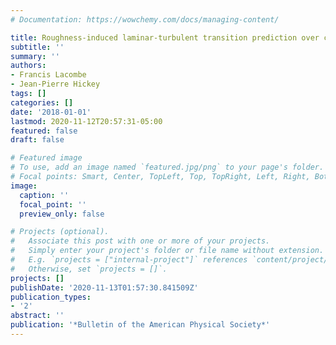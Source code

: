 ```yaml
---
# Documentation: https://wowchemy.com/docs/managing-content/

title: Roughness-induced laminar-turbulent transition prediction over complex geometries
subtitle: ''
summary: ''
authors:
- Francis Lacombe
- Jean-Pierre Hickey
tags: []
categories: []
date: '2018-01-01'
lastmod: 2020-11-12T20:57:31-05:00
featured: false
draft: false

# Featured image
# To use, add an image named `featured.jpg/png` to your page's folder.
# Focal points: Smart, Center, TopLeft, Top, TopRight, Left, Right, BottomLeft, Bottom, BottomRight.
image:
  caption: ''
  focal_point: ''
  preview_only: false

# Projects (optional).
#   Associate this post with one or more of your projects.
#   Simply enter your project's folder or file name without extension.
#   E.g. `projects = ["internal-project"]` references `content/project/deep-learning/index.md`.
#   Otherwise, set `projects = []`.
projects: []
publishDate: '2020-11-13T01:57:30.841509Z'
publication_types:
- '2'
abstract: ''
publication: '*Bulletin of the American Physical Society*'
---
```

